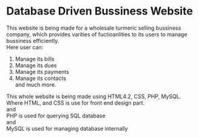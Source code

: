 Database Driven Bussiness Website
=================================

This website is being made for a wholesale turmeric selling bussiness company, which provides varities of fuctioanlities to its users to manage bussiness efficiently.  
Here user can:  
1. Manage its bills  
2. Manage its dues  
3. Manage its payments  
4. Manage its contacts  
and much more.  

This whole website is being made using HTML4.2, CSS, PHP, MySQL.  
Where HTML, and CSS is use for front end design part.  
and  
PHP is used for querying SQL database  
and  
MySQL is used for managing database internally
